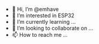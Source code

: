 - 👋 Hi, I’m @emhave
- 👀 I’m interested in ESP32
- 🌱 I’m currently learning ...
- 💞️ I’m looking to collaborate on ...
- 📫 How to reach me ...

<!---
emhave/emhave is a ✨ special ✨ repository because its `README.md` (this file) appears on your GitHub profile.
You can click the Preview link to take a look at your changes.
--->
